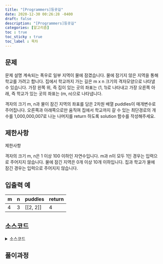 ```yaml
---
title: "[Programmers]등굣길"
date: 2020-12-30 00:26:28 -0400
draft: false
description: "[Programmers]등굣길"
categories: [알고리즘]
toc : true
toc_sticky : true
toc_label : 목차
---
```


## 문제

문제 설명
계속되는 폭우로 일부 지역이 물에 잠겼습니다. 물에 잠기지 않은 지역을 통해 학교를 가려고 합니다. 집에서 학교까지 가는 길은 m x n 크기의 격자모양으로 나타낼 수 있습니다.
가장 왼쪽 위, 즉 집이 있는 곳의 좌표는 (1, 1)로 나타내고 가장 오른쪽 아래, 즉 학교가 있는 곳의 좌표는 (m, n)으로 나타냅니다.

격자의 크기 m, n과 물이 잠긴 지역의 좌표를 담은 2차원 배열 puddles이 매개변수로 주어집니다. 오른쪽과 아래쪽으로만 움직여 집에서 학교까지 갈 수 있는 최단경로의 개수를 1,000,000,007로 나눈 나머지를 return 하도록 solution 함수를 작성해주세요.

## 제한사항
제한사항

격자의 크기 m, n은 1 이상 100 이하인 자연수입니다.
m과 n이 모두 1인 경우는 입력으로 주어지지 않습니다.
물에 잠긴 지역은 0개 이상 10개 이하입니다.
집과 학교가 물에 잠긴 경우는 입력으로 주어지지 않습니다.

## 입출력 예

|m|n|puddles|return|
|---|---|---|---|
|4|3|[[2, 2]]|4|

## 소스코드

<details>
<summary>소스코드</summary>
<div markdown="1">

```java
class Solution {
   public int solution(int m, int n, int[][] puddles) {
		int answer = 0;
		int[][] arr = new int[m+1][n+1];
		for(int i=0;i<puddles.length;i++) {
			arr[puddles[i][0]][puddles[i][1]]=-1;
		}
		for(int i=1;i<=m;i++) {
			for(int j=1;j<=n;j++) {
				if(i==1&&j==1) arr[i][j]=1;
				else {
					if(arr[i][j]!=-1) {
						arr[i][j]=(arr[i-1][j]%1000000007+arr[i][j-1]%1000000007)%1000000007;
					}else {
						arr[i][j]=0;
					}
				}
			}
		}

		answer = arr[m][n];
		return answer;
	}
}
```
</div>
</details>

## 풀이과정
